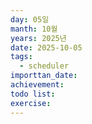 ```yaml
---
day: 05일
manth: 10월
years: 2025년
date: 2025-10-05
tags:
  - scheduler
importtan_date:
achievement:
todo list:
exercise:
---
```







